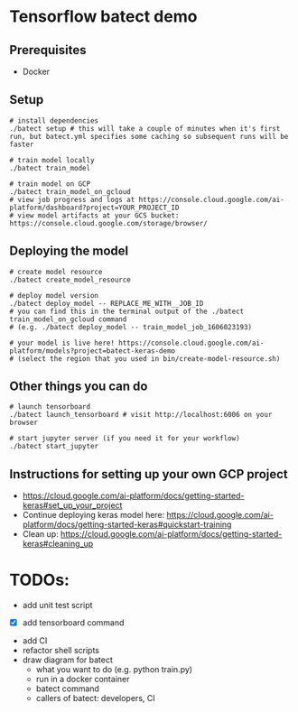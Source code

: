 # Tensorflow batect demo

## Prerequisites

- Docker

## Setup

```shell script
# install dependencies
./batect setup # this will take a couple of minutes when it's first run, but batect.yml specifies some caching so subsequent runs will be faster 

# train model locally
./batect train_model

# train model on GCP
./batect train_model_on_gcloud
# view job progress and logs at https://console.cloud.google.com/ai-platform/dashboard?project=YOUR_PROJECT_ID
# view model artifacts at your GCS bucket: https://console.cloud.google.com/storage/browser/
```

## Deploying the model

```shell script
# create model resource
./batect create_model_resource

# deploy model version
./batect deploy_model -- REPLACE_ME_WITH__JOB_ID 
# you can find this in the terminal output of the ./batect train_model_on_gcloud command 
# (e.g. ./batect deploy_model -- train_model_job_1606023193)

# your model is live here! https://console.cloud.google.com/ai-platform/models?project=batect-keras-demo 
# (select the region that you used in bin/create-model-resource.sh)  
```

## Other things you can do 
```shell script
# launch tensorboard
./batect launch_tensorboard # visit http://localhost:6006 on your browser

# start jupyter server (if you need it for your workflow)
./batect start_jupyter
```


## Instructions for setting up your own GCP project
- https://cloud.google.com/ai-platform/docs/getting-started-keras#set_up_your_project
- Continue deploying keras model here: https://cloud.google.com/ai-platform/docs/getting-started-keras#quickstart-training
- Clean up: https://cloud.google.com/ai-platform/docs/getting-started-keras#cleaning_up


# TODOs:
- add unit test script
- [x] add tensorboard command
- add CI
- refactor shell scripts
- draw diagram for batect
    - what you want to do (e.g. python train.py)
    - run in a docker container
    - batect command
    - callers of batect: developers, CI
